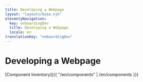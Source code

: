 ```yaml
---
title: Developing a Webpage
layout: "layouts/base.njk"
eleventyNavigation:
  key: onboardingDev
  title: Developing a Webpage
  locale: en
translationKey: "onboardingDev"
---
```


# Developing a Webpage

[Component Inventory]({{ "/en/components" | /en/components }})

